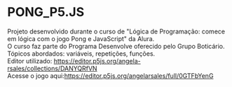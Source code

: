 # PONG_P5.JS

Projeto desenvolvido durante o curso de "Lógica de Programação: comece em lógica com o jogo Pong e JavaScript" da Alura. <br>
O curso faz parte do Programa Desenvolve oferecido pelo Grupo Boticário. <br>
Tópicos abordados: variáveis, repetições, funções. <br>
Editor utilizado: https://editor.p5js.org/angela-rsales/collections/DANYQRfVN <br>
Acesse o jogo aqui:https://editor.p5js.org/angelarsales/full/0GTFbYenG
